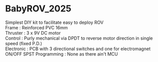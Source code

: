 # BabyROV_2025
Simplest DIY kit to facilitate easy to deploy ROV  
Frame : Reinforced PVC 16mm  
Thruster : 3 x 9V DC motor  
Control : Purly mechanical via DPDT to reverse motor direction in single speed (fixed P.D.)  
Electronic : PCB with 3 directional switches and one for electromagnet ON/OFF SPST
Programming : None as there ain't MCU  
